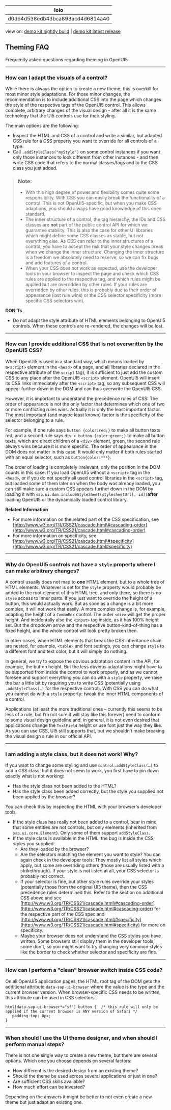 <!-- loiod0db4d538edb43bca893acd4d6814a40 -->

| loio |
| -----|
| d0db4d538edb43bca893acd4d6814a40 |

<div id="loio">

view on: [demo kit nightly build](https://openui5nightly.hana.ondemand.com/topic/d0db4d538edb43bca893acd4d6814a40) | [demo kit latest release](https://sdk.openui5.org/topic/d0db4d538edb43bca893acd4d6814a40)</div>

## Theming FAQ

Frequently asked questions regarding theming in OpenUI5

***

### How can I adapt the visuals of a control?

While there is always the option to create a new theme, this is overkill for most minor style adaptations. For those minor changes, the recommendation is to include additional CSS into the page which changes the style of the respective tags of the OpenUI5 control. This allows complete, arbitrary changes of the visual design - after all it is the same technology that the UI5 controls use for their styling.

The main options are the following:

-   Inspect the HTML and CSS of a control and write a similar, but adapted CSS rule for a CSS property you want to override for all controls of a type.
-   Call `.addStyleClass("myStyle")` on some control instances if you want only those instances to look different from other instances - and then write CSS code that refers to the normal classes/tags and to the CSS class you just added.

> ### Note:  
> -   With this high degree of power and flexibility comes quite some responsibility. With CSS you can easily break the functionality of a control. This is not OpenUI5-specific, but when you make CSS adaptions, you should always have good knowledge of this open standard.
> -   The inner structure of a control, the tag hierarchy, the IDs and CSS classes are **not** part of the public control API for which we guarantee stability. This is also the case for other UI libraries which might define some CSS classes as stable, but not everything else. As CSS can refer to the inner structures of a control, you have to accept the risk that your style changes break when we change the inner structure. Changing the inner structure is a freedom we absolutely need to reserve, so we can fix bugs and add features of a control.
> -   When your CSS does not work as expected, use the developer tools in your browser to inspect the page and check which CSS rules are applied to the respective tag, and which rules might be applied but are overridden by other rules. If your rules are overridden by other rules, this is probably due to their order of appearance \(last rule wins\) or the CSS selector specificity \(more specific CSS selectors win\).

**DON'Ts**

-   Do not adapt the style attribute of HTML elements belonging to OpenUI5 controls. When these controls are re-rendered, the changes will be lost.

***

<a name="loiod0db4d538edb43bca893acd4d6814a40__section_mwg_rvd_nbb"/>

### How can I provide additional CSS that is not overwritten by the OpenUI5 CSS?

When OpenUI5 is used in a standard way, which means loaded by a`<script>` element in the `<head>` of a page, and all libraries declared in the respective attribute of the `script` tag\), it is sufficient to just add the custom CSS to any place after the OpenUI5 `<script>` element. OpenUI5 will insert its CSS links immediately after the `<script>` tag, so any subsequent CSS will appear further down in the DOM and can thus overwrite the OpenUI5 CSS.

However, it is important to understand the precedence rules of CSS: The order of appearance is not the only factor that determines which one of two or more conflicting rules wins. Actually it is only the least important factor. The most important \(and maybe least known\) factor is the specificity of the selector belonging to a rule.

For example, if one rule says `button {color:red;}` to make all button texts red, and a second rule says `div > button {color:green;}` to make all button texts, which are direct children of a `<div>` element, green, the second rule always wins because it is more specific. The order of appearance in the DOM does not matter in this case. It would only matter if both rules started with an equal selector, such as `button{color:***}`.

The order of loading is completely irrelevant, only the position in the DOM counts in this case. If you load OpenUI5 without a `<script>` tag in the `<head>`, or if you do not specify all used control libraries in the `<script>` tag, but loaded some of them later on when the body was already loaded, you can still make sure a custom CSS appears further down in the DOM by loading it with `sap.ui.dom.includeStyleSheet(stylesheetUrl[, id])`**after** loading OpenUI5 or the dynamically loaded control library.

**Related Information**

-   For more information on the related part of the CSS specification, see [http://www.w3.org/TR/CSS21/cascade.html\#cascading-order](http://www.w3.org/TR/CSS21/cascade.html#cascading-order)
-   For more information on specificity, see [http://www.w3.org/TR/CSS21/cascade.html\#specificity](http://www.w3.org/TR/CSS21/cascade.html#specificity) 

***

### Why do OpenUI5 controls not have a `style` property where I can make arbitrary changes?

A control usually does not map to **one** HTML element, but to a whole tree of HTML elements. Whatever is set for the `style` property would probably be added to the root element of this HTML tree, and only there, so there is no `style` access to inner parts. If you just want to override the height of a button, this would actually work. But as soon as a change is a bit more complex, it will not work that easily. A more complex change is, for example, adapting the height of a `ComboBox` control. The outer `<div>` will get the proper height. And incidentally also the `<input>` tag inside, as it has 100% height set. But the dropdown arrow and the respective button-kind-of-thing has a fixed height, and the whole control will look pretty broken then.

In other cases, when HTML elements that break the CSS inheritance chain are nested, for example, `<table>` and font settings, you can change `style` to a different font and text color, but it will simply do nothing.

In general, we try to expose the obvious adaptation content in the API, for example, the button height. But the less obvious adaptations might have to be supported from inside the control to work properly, and as we cannot foresee and support everything you can do with a `style` property, we raise the bar a little bit by requiring you to write CSS \(potentially using `.addStyleClass(…)` for the respective control\). With CSS you can do what you cannot do with a `style` property: tweak the inner HTML components of a control.

Applications \(at least the more traditional ones – currently this seems to be less of a rule, but I’m not sure it will stay like this forever\) need to conform to some visual design guideline and, in general, it is not even desired that applications change the `TextField` height or use font just the way they like. As you can use CSS, UI5 still supports that, but we shouldn’t make breaking the visual design a rule in our official API.

***

### I am adding a style class, but it does not work! Why?

If you want to change some styling and use `control.addStyleClass(…)` to add a CSS class, but it does not seem to work, you first have to pin down exactly what is not working:

-   Has the style class not been added to the HTML?
-   Has the style class been added correctly, but the style you supplied not been applied by the browser?

You can check this by inspecting the HTML with your browser's developer tools.

-   If the style class has really not been added to a control, bear in mind that some entities are not controls, but only elements \(inherited from `sap.ui.core.Element`\). Only some of them support `addStyleClass`.
-   If the style class is available in the HTML, the bug is inside the CSS styles you supplied:
    -   Are they loaded by the browser?
    -   Are the selectors matching the element you want to style? You can again check in the developer tools: They mostly list all styles which apply, but some are overriding others \(those are usually listed with a strikethrough\). If your style is not listed at all, your CSS selector is probably not correct.
    -   If your selector is fine, but other style rules override your styles \(potentially those from the original UI5 theme\), then the CSS precedence rules determined this. Refer to the section on additional CSS above and see [http://www.w3.org/TR/CSS21/cascade.html\#cascading-order](http://www.w3.org/TR/CSS21/cascade.html#cascading-order) for the respective part of the CSS spec and [http://www.w3.org/TR/CSS21/cascade.html\#specificity](http://www.w3.org/TR/CSS21/cascade.html#specificity) for more on specificity.
    -   Maybe your browser does not understand the CSS styles you have written. Some browsers still display them in the developer tools, some don't, so you might want to try changing very common styles like the border to check whether selector and specificity are fine.


***

<a name="loiod0db4d538edb43bca893acd4d6814a40__section_opb_ccz_3bb"/>

### How can I perform a "clean" browser switch inside CSS code?

On all OpenUI5 application pages, the HTML root tag of the DOM gets the additional attribute `data-sap-ui-browser` where the value is the type and the current browser version. When browser-specific CSS needs to be written, this attribute can be used in CSS selectors.

```
html[data-sap-ui-browser*="sf"] button {  /* this rule will only be applied if the current browser is ANY version of Safari */
   padding-top: 0px;
}

```

***

### When should I use the UI theme designer, and when should I perform manual steps?

There is not one single way to create a new theme, but there are several options. Which one you choose depends on several factors:

-   How different is the desired design from an existing theme?
-   Should the theme be used across several applications or just in one?
-   Are sufficient CSS skills available?
-   How much effort can be invested?

Depending on the answers it might be better to not even create a new theme but just adapt an existing one.


